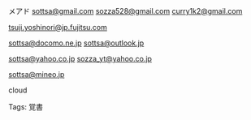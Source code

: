 メアド sottsa@gmail.com sozza528@gmail.com curry1k2@gmail.com

tsuji.yoshinori@jp.fujitsu.com

sottsa@docomo.ne.jp sottsa@outlook.jp

sottsa@yahoo.co.jp sozza_yt@yahoo.co.jp

sottsa@mineo.jp

cloud

Tags: 覚書